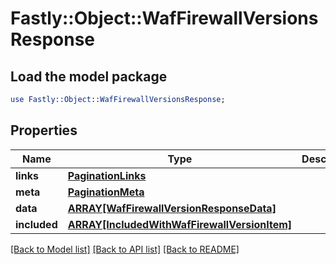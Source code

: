 # Fastly::Object::WafFirewallVersionsResponse

## Load the model package
```perl
use Fastly::Object::WafFirewallVersionsResponse;
```

## Properties
Name | Type | Description | Notes
------------ | ------------- | ------------- | -------------
**links** | [**PaginationLinks**](PaginationLinks.md) |  | [optional] 
**meta** | [**PaginationMeta**](PaginationMeta.md) |  | [optional] 
**data** | [**ARRAY[WafFirewallVersionResponseData]**](WafFirewallVersionResponseData.md) |  | [optional] 
**included** | [**ARRAY[IncludedWithWafFirewallVersionItem]**](IncludedWithWafFirewallVersionItem.md) |  | [optional] 

[[Back to Model list]](../README.md#documentation-for-models) [[Back to API list]](../README.md#documentation-for-api-endpoints) [[Back to README]](../README.md)


